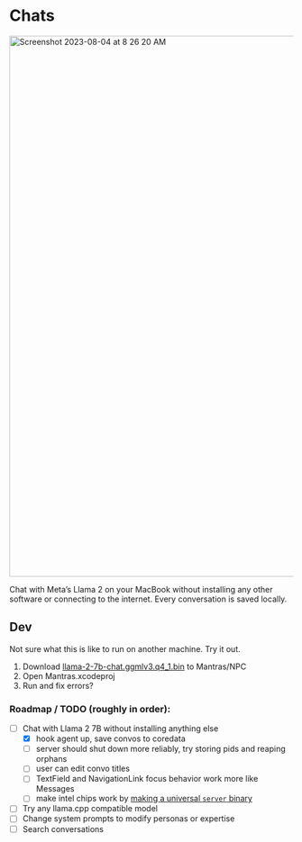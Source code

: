 # Chats

<img width="961" alt="Screenshot 2023-08-04 at 8 26 20 AM" src="https://github.com/npc-pet/Chats/assets/282016/72883c4f-1467-45a7-8014-c2fbaea0edd7">

Chat with Meta’s Llama 2 on your MacBook without installing any other software or connecting to the internet. Every conversation is saved locally.

## Dev

Not sure what this is like to run on another machine. Try it out.

1. Download [llama-2-7b-chat.ggmlv3.q4_1.bin](https://huggingface.co/TheBloke/Llama-2-7B-Chat-GGML/tree/main) to Mantras/NPC
2. Open Mantras.xcodeproj
3. Run and fix errors?

### Roadmap / TODO (roughly in order):
- [ ] Chat with Llama 2 7B without installing anything else
  - [x] hook agent up, save convos to coredata
  - [ ] server should shut down more reliably, try storing pids and reaping orphans
  - [ ] user can edit convo titles
  - [ ] TextField and NavigationLink focus behavior work more like Messages
  - [ ] make intel chips work by [making a universal `server` binary](https://developer.apple.com/documentation/apple-silicon/building-a-universal-macos-binary#Update-the-Architecture-List-of-Custom-Makefiles)

- [ ] Try any llama.cpp compatible model
- [ ] Change system prompts to modify personas or expertise
- [ ] Search conversations
